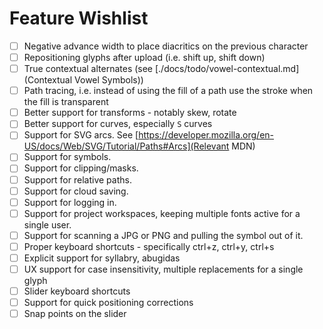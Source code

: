 # Feature Wishlist

- [ ] Negative advance width to place diacritics on the previous character
- [ ] Repositioning glyphs after upload (i.e. shift up, shift down)
- [ ] True contextual alternates (see [./docs/todo/vowel-contextual.md](Contextual Vowel Symbols))
- [ ] Path tracing, i.e. instead of using the fill of a path use the stroke when the fill is transparent
- [ ] Better support for transforms - notably skew, rotate
- [ ] Better support for curves, especially `S` curves
- [ ] Support for SVG arcs. See [https://developer.mozilla.org/en-US/docs/Web/SVG/Tutorial/Paths#Arcs](Relevant MDN)
- [ ] Support for symbols.
- [ ] Support for clipping/masks.
- [ ] Support for relative paths.
- [ ] Support for cloud saving.
- [ ] Support for logging in.
- [ ] Support for project workspaces, keeping multiple fonts active for a single user.
- [ ] Support for scanning a JPG or PNG and pulling the symbol out of it.
- [ ] Proper keyboard shortcuts - specifically ctrl+z, ctrl+y, ctrl+s
- [ ] Explicit support for syllabry, abugidas
- [ ] UX support for case insensitivity, multiple replacements for a single glyph
- [ ] Slider keyboard shortcuts
- [ ] Support for quick positioning corrections
- [ ] Snap points on the slider